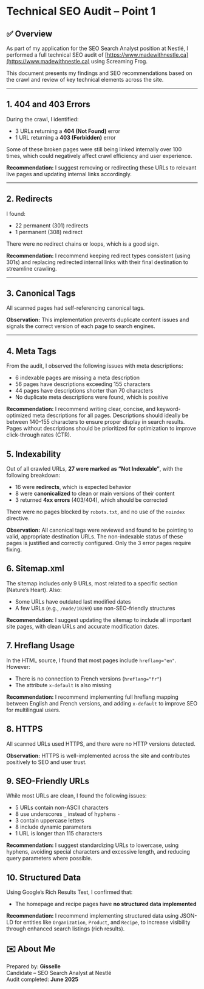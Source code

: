 # Technical SEO Audit – Point 1

## ✅ Overview

As part of my application for the SEO Search Analyst position at Nestlé, I performed a full technical SEO audit of [https://www.madewithnestle.ca](https://www.madewithnestle.ca) using Screaming Frog.

This document presents my findings and SEO recommendations based on the crawl and review of key technical elements across the site.

---

## 1. 404 and 403 Errors

During the crawl, I identified:
- 3 URLs returning a **404 (Not Found)** error
- 1 URL returning a **403 (Forbidden)** error

Some of these broken pages were still being linked internally over 100 times, which could negatively affect crawl efficiency and user experience.

**Recommendation:** I suggest removing or redirecting these URLs to relevant live pages and updating internal links accordingly.

---

## 2. Redirects

I found:
- 22 permanent (301) redirects
- 1 permanent (308) redirect

There were no redirect chains or loops, which is a good sign.

**Recommendation:** I recommend keeping redirect types consistent (using 301s) and replacing redirected internal links with their final destination to streamline crawling.

---

## 3. Canonical Tags

All scanned pages had self-referencing canonical tags.

**Observation:** This implementation prevents duplicate content issues and signals the correct version of each page to search engines.

---

## 4. Meta Tags

From the audit, I observed the following issues with meta descriptions:

- 6 indexable pages are missing a meta description
- 56 pages have descriptions exceeding 155 characters
- 44 pages have descriptions shorter than 70 characters
- No duplicate meta descriptions were found, which is positive

**Recommendation:** I recommend writing clear, concise, and keyword-optimized meta descriptions for all pages. Descriptions should ideally be between 140–155 characters to ensure proper display in search results. Pages without descriptions should be prioritized for optimization to improve click-through rates (CTR).

## 5. Indexability

Out of all crawled URLs, **27 were marked as “Not Indexable”**, with the following breakdown:
- 16 were **redirects**, which is expected behavior
- 8 were **canonicalized** to clean or main versions of their content
- 3 returned **4xx errors** (403/404), which should be corrected

There were no pages blocked by `robots.txt`, and no use of the `noindex` directive.

**Observation:** All canonical tags were reviewed and found to be pointing to valid, appropriate destination URLs. The non-indexable status of these pages is justified and correctly configured. Only the 3 error pages require fixing.

## 6. Sitemap.xml

The sitemap includes only 9 URLs, most related to a specific section (Nature’s Heart). Also:
- Some URLs have outdated last modified dates
- A few URLs (e.g., `/node/10269`) use non-SEO-friendly structures

**Recommendation:** I suggest updating the sitemap to include all important site pages, with clean URLs and accurate modification dates.

## 7. Hreflang Usage

In the HTML source, I found that most pages include `hreflang="en"`. However:
- There is no connection to French versions (`hreflang="fr"`)
- The attribute `x-default` is also missing

**Recommendation:** I recommend implementing full hreflang mapping between English and French versions, and adding `x-default` to improve SEO for multilingual users.

## 8. HTTPS

All scanned URLs used HTTPS, and there were no HTTP versions detected.

**Observation:** HTTPS is well-implemented across the site and contributes positively to SEO and user trust.

## 9. SEO-Friendly URLs

While most URLs are clean, I found the following issues:
- 5 URLs contain non-ASCII characters
- 8 use underscores `_` instead of hyphens `-`
- 3 contain uppercase letters
- 8 include dynamic parameters
- 1 URL is longer than 115 characters

**Recommendation:** I suggest standardizing URLs to lowercase, using hyphens, avoiding special characters and excessive length, and reducing query parameters where possible.

## 10. Structured Data

Using Google’s Rich Results Test, I confirmed that:
- The homepage and recipe pages have **no structured data implemented**

**Recommendation:** I recommend implementing structured data using JSON-LD for entities like `Organization`, `Product`, and `Recipe`, to increase visibility through enhanced search listings (rich results).

## ✉️ About Me

Prepared by: **Gisselle**  
Candidate – SEO Search Analyst at Nestlé  
Audit completed: **June 2025**